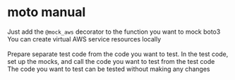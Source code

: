 # moto manual

Just add the `@mock_aws` decorator to the function you want to mock boto3<br>
You can create virtual AWS service resources locally<br><br>
Prepare separate test code from the code you want to test. In the test code, set up the mocks, and call the code you want to test from the test code<br>
The code you want to test can be tested without making any changes